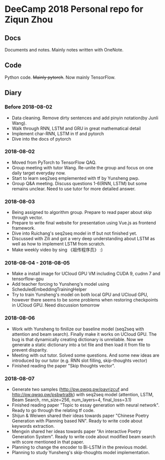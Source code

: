 # DeeCamp 2018 Personal repo for Ziqun Zhou  
## Docs  
Documents and notes. Mainly notes written with OneNote.  
## Code  
Python code. ~~Mainly pytorch~~. Now mainly TensorFlow.  
## Diary  
### Before 2018-08-02  
- Data cleaning. Remove dirty sentences and add pinyin notation(by Junli Wang).  
- Walk through RNN, LSTM and GRU in great mathematical detail  
- Implement char-RNN, LSTM in tf and pytorch  
- Dive into the docs of pytorch  
### 2018-08-02  
- Moved from PyTorch to TensorFlow QAQ.  
- Group meeting with tutor Wang. Re-unite the group and focus on one daily target everyday now.  
- Start to learn seq2seq emplemented with tf by Yunsheng pwp.  
- Group Q&A meeting. Discuss questions 1-6(RNN, LSTM) but some remains unclear. Need to use tutor for more detailed answer.  
### 2018-08-03  
- Being assigned to algorithm group. Prepare to read paper about skip through vector.  
- Prepare to write final website for presentation using Vue.js as frontend framework.  
- Dive into Ruichang's seq2seq model in tf but not finished yet.  
- Discussed with Zili and got a very deep understanding about LSTM as well as how to implement LSTM from scratch.  
- Make weekly video by sing 《祖传程序员》 :)  
### 2018-08-04 - 2018-08-05  
- Make a install image for UCloud GPU VM including CUDA 9, cudnn 7 and tensorflow-gpu  
- Add teacher forcing to Yunsheng's model using ScheduledEmbeddingTrainingHelper  
- Try to train Yunsheng's model on both local GPU and UCloud GPU, however there seems to be some problems when restoring checkpoints in UCloud GPU. Need discussion tomorrow  
### 2018-08-06  
- Work with Yunsheng to finilize our baseline model (seq2seq with attention and beam search). Finally make it works on UCloud GPU. The bug is that dynamically creating dictionary is unreliable. Now we generate a static dictionary into a txt file and then load it from file to prevent disparity.  
- Meeting with out tutor. Solved some questions. And some new ideas are introduced by our tutor (e.g. RNN slot filling, skip-thoughts vector)  
- Finished reading the paper "Skip thoughts vector".  
### 2018-08-07
- Generate two samples (<http://pw.qwqq.pw/pavrjzcuf> and <http://pw.qwqq.pw/psbwtra8k>) with seq2seq model (attention, LSTM, Beam Search, rnn_size=256, num_layers=4, final_loss=3.1)  
- Finished reading paper "Topic to essay generation with neural network". Ready to go through the relating tf code.  
- Shijun & Weiwen shared their ideas towards paper "Chinese Poetry Generation with Planning based NN". Ready to write code about keywords extraction.  
- Mengxin shared her ideas towards paper "An interactive Poetry Generation System".  Ready to write code about modified beam search with score mentioned in that paper.  
- Planning to change the encoder to Bi-LSTM in the previous model.  
- Planning to study Yunsheng's skip-thoughts model implementation.  
